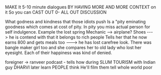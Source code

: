 MAKE It 5-10 minute dialogues BY HAVING MORE AND MORE CONTEXT on it 
So you can CAST OUT 0-  ALL OUT DISCUSSION

What godness and kindness that those idiots push
Is a "pity eminating goodness which comes at cost of pity.
In pity you miss actual person for self indulgence.
Example the lost spring 
Mechanic --> airplane?
Shoes ---> he is contend with that it belongs to rich people
Tells her that he now earns 800 and gets meals too ---> he has lost carefree look.
There was bangle maker girl too and she compares her to old lady who lost her eyesight. Each of their happiness was kind of denied.


foreigner -> ranveer podcast - tells how during SLUM TOURISM with 
Indian guy DHARVI
later learn PEOPLE think 
He'll film them tell whole world poor